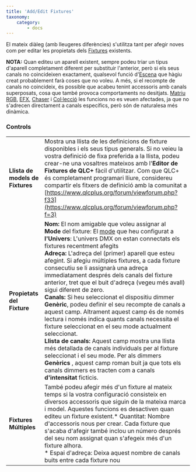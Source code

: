 ```yaml
---
title: 'Add/Edit Fixtures'
taxonomy:
    category:
        - docs
---
```


El mateix diàleg (amb lleugeres diferències) s'utilitza tant per afegir noves com per editar les propietats dels [Fixtures](/basics/glossary-and-concepts#fixtures) existents.

**NOTA:** Quan editeu un aparell existent, sempre podeu triar un tipus d'aparell completament diferent per substituir l'anterior, però si els seus canals no coincideixen exactament, qualsevol funció d'[Escena](/basics/glossary-and-concepts#scene) que hàgiu creat probablement farà coses que no voleu. A més, si el recompte de canals no coincideix, és possible que acabeu tenint accessoris amb canals superposats, cosa que també provoca comportaments no desitjats. [Matriu RGB](/basics/glossary-and-concepts#rgb-matrix), [EFX](/basics/glossary-and-concepts#efx), [Chaser](/basics/glossary-and-concepts#chaser) i [Col·lecció](/basics/glossary-and-concepts#collection) les funcions no es veuen afectades, ja que no s'adrecen directament a canals específics, però són de naturalesa més dinàmica.

### Controls

|     |     |
| --- | --- |
| **Llista de models de Fixtures** | Mostra una llista de les definicions de fixture disponibles i els seus tipus generals. Si no veieu la vostra definició de fixa preferida a la llista, podeu crear-ne una vosaltres mateixos amb l'**Editor de Fixtures de QLC+** fàcil d'utilitzar. Com que QLC+ és completament programari lliure, considereu compartir els fitxers de definició amb la comunitat a [https://www.qlcplus.org/forum/viewforum.php?f33](https://www.qlcplus.org/forum/viewforum.php?f=3) |
| **Propietats del Fixture** | **Nom:** El nom amigable que voleu assignar al <br>**Mode** del fixture: El [mode](/basics/glossary-and-concepts#fixture-mode) que heu configurat a<br> **l'Univers**: L'univers DMX on estan connectats els fixtures recentment afegits<br>**Adreça:** L'adreça del (primer) aparell que esteu afegint. Si afegiu múltiples fixtures, a cada fixture consecutiu se li assignarà una adreça immediatament després dels canals del fixture anterior, tret que el buit d'adreça (vegeu més avall) sigui diferent de zero.<br>**Canals:** Si heu seleccionat el dispositiu dimmer **Genèric**, podeu definir el seu recompte de canals a aquest camp. Altrament aquest camp és de només lectura i només indica quants canals necessita el fixture seleccionat en el seu mode actualment seleccionat.<br>**Llista de canals:** Aquest camp mostra una llista més detallada de canals individuals per al fixture seleccionat i el seu mode. Per als dimmers **Genèrics** , aquest camp roman buit ja que tots els canals dimmers es tracten com a canals **d'intensitat** ficticis. |
| **Fixtures Múltiples** | També podeu afegir més d'un fixture al mateix temps si la vostra configuració consisteix en diversos accessoris que siguin de la mateixa marca i model. Aquestes funcions es desactiven quan editeu un fixture existent.<x1></x1><x2></x2>* Quantitat: Nombre d'accessoris nous per crear. Cada fixture que s'acaba d'afegir també inclou un número després del seu nom assignat quan s'afegeix més d'un fixture alhora.<br>* Espai d'adreça: Deixa aquest nombre de canals buits entre cada fixture nou |